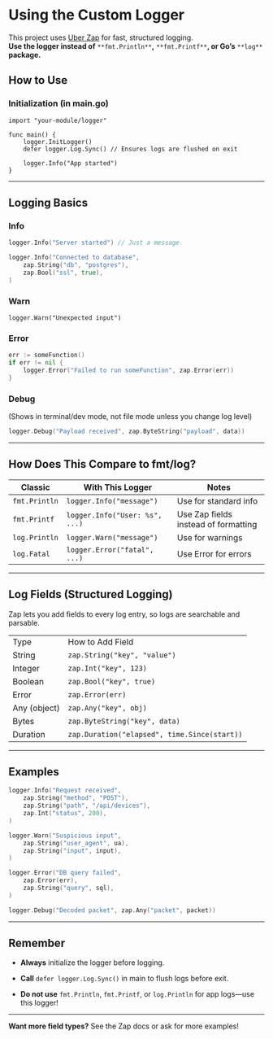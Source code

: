 # Using the Custom Logger

This project uses [Uber Zap](https://github.com/uber-go/zap) for fast, structured logging.  
**Use the logger instead of** `**fmt.Println**`**,** `**fmt.Printf**`**, or Go’s** `**log**` **package.**

## **How to Use**

### **Initialization (in main.go)**

```
import "your-module/logger"

func main() {
    logger.InitLogger()
    defer logger.Log.Sync() // Ensures logs are flushed on exit

    logger.Info("App started")
}
```

---

## **Logging Basics**

### **Info**

```go
logger.Info("Server started") // Just a message

logger.Info("Connected to database",
    zap.String("db", "postgres"),
    zap.Bool("ssl", true),
)
```

### **Warn**

```
logger.Warn("Unexpected input")
```

### **Error**

```go
err := someFunction()
if err != nil {
    logger.Error("Failed to run someFunction", zap.Error(err))
}
```

### **Debug**

(Shows in terminal/dev mode, not file mode unless you change log level)

```go
logger.Debug("Payload received", zap.ByteString("payload", data))
```

---

## **How Does This Compare to fmt/log?**

|Classic|With This Logger|Notes|
|---|---|---|
|`fmt.Println`|`logger.Info("message")`|Use for standard info|
|`fmt.Printf`|`logger.Info("User: %s", ...)`|Use Zap fields instead of formatting|
|`log.Println`|`logger.Warn("message")`|Use for warnings|
|`log.Fatal`|`logger.Error("fatal", ...)`|Use Error for errors|

---

## **Log Fields (Structured Logging)**

Zap lets you add fields to every log entry, so logs are searchable and parsable.

|   |   |
|---|---|
|Type|How to Add Field|
|String|`zap.String("key", "value")`|
|Integer|`zap.Int("key", 123)`|
|Boolean|`zap.Bool("key", true)`|
|Error|`zap.Error(err)`|
|Any (object)|`zap.Any("key", obj)`|
|Bytes|`zap.ByteString("key", data)`|
|Duration|`zap.Duration("elapsed", time.Since(start))`|

---

## **Examples**

```go
logger.Info("Request received",
    zap.String("method", "POST"),
    zap.String("path", "/api/devices"),
    zap.Int("status", 200),
)

logger.Warn("Suspicious input",
    zap.String("user_agent", ua),
    zap.String("input", input),
)

logger.Error("DB query failed",
    zap.Error(err),
    zap.String("query", sql),
)

logger.Debug("Decoded packet", zap.Any("packet", packet))
```

---

## **Remember**

- **Always** initialize the logger before logging.
    
- **Call** `defer logger.Log.Sync()` in main to flush logs before exit.
    
- **Do not use** `fmt.Println`, `fmt.Printf`, or `log.Println` for app logs—use this logger!
    

---

**Want more field types?** See the Zap docs or ask for more examples!